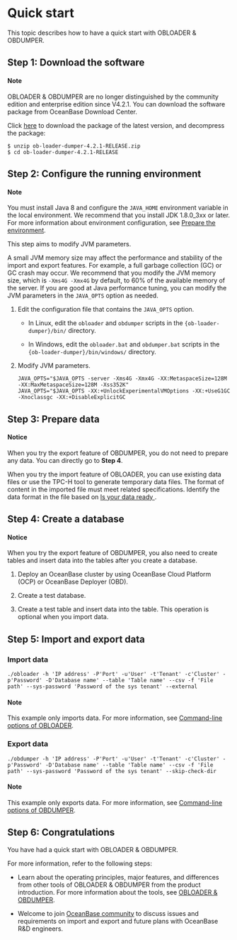 # Quick start

This topic describes how to have a quick start with OBLOADER & OBDUMPER.

## Step 1: Download the software

<main id="notice" type='explain'>
   <h4>Note</h4>
   <p>OBLOADER &amp; OBDUMPER are no longer distinguished by the community edition and enterprise edition since V4.2.1. You can download the software package from OceanBase Download Center. </p>
</main>

Click [here](https://www.oceanbase.com/softwarecenter?_gl=1*nejld*_ga*NDQ5MTc4NTEuMTY3NTIzOTgyOA..*_ga_T35KTM57DZ*MTY4Mzg1ODgwNC44MC4xLjE2ODM4NTg4NTYuOC4wLjA.) to download the package of the latest version, and decompress the package:

```shell
$ unzip ob-loader-dumper-4.2.1-RELEASE.zip
$ cd ob-loader-dumper-4.2.1-RELEASE
```

## Step 2: Configure the running environment

<main id="notice" type='explain'>
   <h4>Note</h4>
   <p>You must install Java 8 and configure the <code>JAVA_HOME</code> environment variable in the local environment. We recommend that you install JDK 1.8.0_3xx or later. For more information about environment configuration, see <a href="4.deployment-guide/1.environmental-preparation.md">Prepare the environment</a>. </p>
</main>

This step aims to modify JVM parameters.

A small JVM memory size may affect the performance and stability of the import and export features. For example, a full garbage collection (GC) or GC crash may occur. We recommend that you modify the JVM memory size, which is `-Xms4G -Xmx4G` by default, to 60% of the available memory of the server. If you are good at Java performance tuning, you can modify the JVM parameters in the `JAVA_OPTS` option as needed.

1. Edit the configuration file that contains the `JAVA_OPTS` option.

   - In Linux, edit the `obloader` and `obdumper` scripts in the `{ob-loader-dumper}/bin/` directory.

   - In Windows, edit the `obloader.bat` and `obdumper.bat` scripts in the `{ob-loader-dumper}/bin/windows/` directory.

2. Modify JVM parameters.

   ```shell
   JAVA_OPTS="$JAVA_OPTS -server -Xms4G -Xmx4G -XX:MetaspaceSize=128M -XX:MaxMetaspaceSize=128M -Xss352K"
   JAVA_OPTS="$JAVA_OPTS -XX:+UnlockExperimentalVMOptions -XX:+UseG1GC -Xnoclassgc -XX:+DisableExplicitGC
   ```

## Step 3: Prepare data

<main id="notice" type='notice'>
   <h4>Notice</h4>
   <p>When you try the export feature of OBDUMPER, you do not need to prepare any data. You can directly go to <strong>Step 4</strong>. </p>
</main>

When you try the import feature of OBLOADER, you can use existing data files or use the TPC-H tool to generate temporary data files. The format of content in the imported file must meet related specifications. Identify the data format in the file based on [Is your data ready ](https://open.oceanbase.com/blog/1100272).

## Step 4: Create a database

<main id="notice" type='notice'>
   <h4>Notice</h4>
   <p>When you try the export feature of OBDUMPER, you also need to create tables and insert data into the tables after you create a database. </p>
</main>

1. Deploy an OceanBase cluster by using OceanBase Cloud Platform (OCP) or OceanBase Deployer (OBD).

2. Create a test database.

3. Create a test table and insert data into the table. This operation is optional when you import data.

## Step 5: Import and export data

### Import data

```shell
./obloader -h 'IP address' -P'Port' -u'User' -t'Tenant' -c'Cluster' -p'Password' -D'Database name' --table 'Table name' --csv -f 'File path' --sys-password 'Password of the sys tenant' --external
```

<main id="notice" type='explain'>
   <h4>Note</h4>
   <p>This example only imports data. For more information, see <a href="5.OBLOADER/2.obloader-command-line-options.md">Command-line options of OBLOADER</a>. </p>
</main>

### Export data

```shell
./obdumper -h 'IP address' -P'Port' -u'User' -t'Tenant' -c'Cluster' -p'Password' -D'Database name' --table 'Table name' --csv -f 'File path' --sys-password 'Password of the sys tenant' --skip-check-dir
```

<main id="notice" type='explain'>
   <h4>Note</h4>
   <p>This example only exports data. For more information, see <a href="6.OBDUMPER/2.obdumper-command-line-options.md">Command-line options of OBDUMPER</a>. </p>
</main>


## Step 6: Congratulations

You have had a quick start with OBLOADER & OBDUMPER.   

For more information, refer to the following steps:

- Learn about the operating principles, major features, and differences from other tools of OBLOADER & OBDUMPER from the product introduction. For more information about the tools, see [OBLOADER & OBDUMPER](https://en.oceanbase.com/docs/obloader-obdumper-en).

- Welcome to join [OceanBase community](https://open.oceanbase.com/?_gl=1*dqbsdn*_ga*NDQ5MTc4NTEuMTY3NTIzOTgyOA..*_ga_T35KTM57DZ*MTY4Mzg1ODgwNC44MC4xLjE2ODM4NTg4ODUuNjAuMC4w) to discuss issues and requirements on import and export and future plans with OceanBase R&D engineers.




